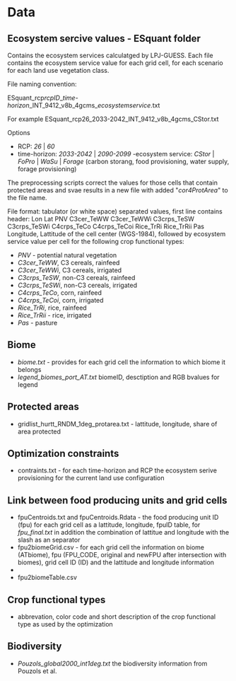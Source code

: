 # Data

## Ecosystem sercive values - ESquant folder

Contains the ecosystem services calculatged by LPJ-GUESS. Each file contains the ecosystem service value for each grid cell, for each scenario for each land use vegetation class.

File naming convention:

ESquant_rcp*rcpID*\_*time-horizon*\_INT\_9412\_v8b\_4gcms\_*ecosystemservice*.txt

For example
ESquant_rcp26_2033-2042_INT_9412_v8b_4gcms_CStor.txt

Options 

  - RCP: *26* | *60*
  - time-horizon: *2033-2042* | *2090-2099*
  -ecosystem service: *CStor* | *FoPro* | *WaSu* | *Forage* (carbon storang, food provisioning, water supply, forage provisioning)
  
 The preprocessing scripts correct the values for those cells that contain protected areas and svae results in a new file with added "*cor4ProtArea*" to the file name.
 
 File format: tabulator (or white space) separated values, first line contains header:
      Lon      Lat             PNV      C3cer_TeWW     C3cer_TeWWi     C3crps_TeSW    C3crps_TeSWi     C4crps_TeCo    C4crps_TeCoi       Rice_TrRi      Rice_TrRii             Pas
 Longitude, Lattitude of the cell center (WGS-1984), followed by ecosystem service value per cell for the following crop functional types:
 
   - *PNV* - potential natural vegetation
   - *C3cer\_TeWW*, C3 cereals, rainfeed
   - *C3cer\_TeWWi*, C3 cereals, irrigated
   - *C3crps\_TeSW*, non-C3 cereals, rainfeed
   - *C3crps\_TeSWi*, non-C3 cereals, irrigated
   - *C4crps\_TeCo*, corn, rainfeed
   - *C4crps\_TeCoi*, corn, irrigated
   - *Rice\_TrRi*, rice, rainfeed
   - *Rice\_TrRii* - rice, irrigated
   - *Pas* - pasture

## Biome

- *biome.txt* - provides for each grid cell the information to which biome it belongs
- *legend_biomes_port_AT.txt* biomeID, desctiption and RGB bvalues for legend

## Protected areas

- gridlist_hurtt_RNDM_1deg_protarea.txt - lattitude, longitude, share of area protected
## Optimization constraints

- contraints.txt - for each time-horizon and RCP the ecosystem serive provisioning for the current land use configuration

## Link between food producing units and grid cells

- fpuCentroids.txt and fpuCentroids.Rdata - the food producing unit ID (fpu) for each grid cell as a lattitude, longitude, fpuID table, for *fpu_final.txt* in addition the combination of lattitue and longitude with the slash as an separator
- fpu2biomeGrid.csv - for each grid cell the information on biome (ATbiome), fpu (FPU_CODE, original and newFPU after intersection with biomes), grid cell ID (ID) and the lattitude and longitude information
- 
- fpu2biomeTable.csv

## Crop functional types

- abbrevation, color code and short description of the crop functional type as used by the optimization

## Biodiversity

- *Pouzols_global2000_int1deg.txt* the biodiversity information from Pouzols et al.


